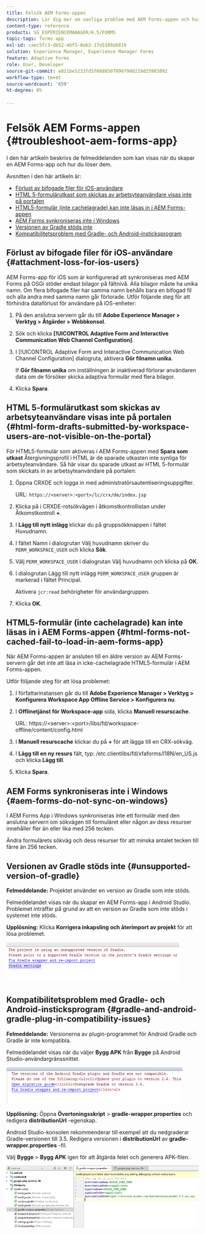 ```yaml
---
title: Felsök AEM Forms-appen
description: Lär dig mer om vanliga problem med AEM Forms-appen och hur du felsöker dem.
content-type: reference
products: SG_EXPERIENCEMANAGER/6.5/FORMS
topic-tags: forms-app
exl-id: caec5fc3-db52-4bf5-8eb2-17e5189ab819
solution: Experience Manager, Experience Manager Forms
feature: Adaptive Forms
role: User, Developer
source-git-commit: e821be5233fd5f6688507096790d219d25903892
workflow-type: tm+mt
source-wordcount: '659'
ht-degree: 0%

---
```


# Felsök AEM Forms-appen {#troubleshoot-aem-forms-app}

I den här artikeln beskrivs de felmeddelanden som kan visas när du skapar en AEM Forms-app och hur du löser dem.

Avsnitten i den här artikeln är:

* [Förlust av bifogade filer för iOS-användare](/help/forms/using/issues-aem-forms-app.md#attachment-loss-for-ios-users)
* [HTML 5-formulärutkast som skickas av arbetsyteanvändare visas inte på portalen](/help/forms/using/issues-aem-forms-app.md#html-form-drafts-submitted-by-workspace-users-are-not-visible-on-the-portal)
* [HTML5-formulär (inte cachelagrade) kan inte läsas in i AEM Forms-appen](/help/forms/using/issues-aem-forms-app.md#html-forms-not-cached-fail-to-load-in-aem-forms-app)
* [AEM Forms synkroniseras inte i Windows](/help/forms/using/issues-aem-forms-app.md#aem-forms-do-not-sync-on-windows)
* [Versionen av Gradle stöds inte](/help/forms/using/issues-aem-forms-app.md#unsupported-version-of-gradle)
* [Kompatibilitetsproblem med Gradle- och Android-insticksprogram](/help/forms/using/issues-aem-forms-app.md#gradle-and-android-gradle-plug-in-compatibility-issues)

## Förlust av bifogade filer för iOS-användare {#attachment-loss-for-ios-users}

AEM Forms-app för iOS som är konfigurerad att synkroniseras med AEM Forms på OSGi stöder endast bilagor på fältnivå. Alla bilagor måste ha unika namn. Om flera bifogade filer har samma namn behålls bara en bifogad fil och alla andra med samma namn går förlorade. Utför följande steg för att förhindra dataförlust för användare på iOS-enheter:

1. På den anslutna servern går du till **Adobe Experience Manager > Verktyg > Åtgärder > Webbkonsol**.
1. Sök och klicka **[!UICONTROL Adaptive Form and Interactive Communication Web Channel Configuration]**.
1. I [!UICONTROL Adaptive Form and Interactive Communication Web Channel Configuration] dialogruta, aktivera **Gör filnamn unika**.

   If **Gör filnamn unika** om inställningen är inaktiverad förlorar användaren data om de försöker skicka adaptiva formulär med flera bilagor.

1. Klicka **Spara**.

## HTML 5-formulärutkast som skickas av arbetsyteanvändare visas inte på portalen {#html-form-drafts-submitted-by-workspace-users-are-not-visible-on-the-portal}

För HTML5-formulär som aktiveras i AEM Forms-appen med **Spara som utkast** Återgivningsprofil i HTML är de sparade utkasten inte synliga för arbetsyteanvändare. Så här visar du sparade utkast av HTML 5-formulär som skickats in av arbetsyteanvändare på portalen:

1. Öppna CRXDE och logga in med administratörsautentiseringsuppgifter.

   URL: `https://<server>:<port>/lc/crx/de/index.jsp`

1. Klicka på i CRXDE-rotsökvägen i åtkomstkontrollistan under Åtkomstkontroll **+**.
1. I **Lägg till nytt inlägg** klickar du på gruppsökknappen i fältet Huvudnamn.
1. I fältet Namn i dialogrutan Välj huvudnamn skriver du `PERM_WORKSPACE_USER` och klicka **Sök**.
1. Välj `PERM_WORKSPACE_USER` i dialogrutan Välj huvudnamn och klicka på **OK**.
1. I dialogrutan Lägg till nytt inlägg `PERM_WORKSPACE_USER` gruppen är markerad i fältet Principal.

   Aktivera `jcr:read` behörigheter för användargruppen.

1. Klicka **OK**.

## HTML5-formulär (inte cachelagrade) kan inte läsas in i AEM Forms-appen {#html-forms-not-cached-fail-to-load-in-aem-forms-app}

När AEM Forms-appen är ansluten till en äldre version av AEM Forms-servern går det inte att läsa in icke-cachelagrade HTML5-formulär i AEM Forms-appen.

Utför följande steg för att lösa problemet:

1. I författarinstansen går du till **Adobe Experience Manager > Verktyg > Konfigurera Workspace App Offline Service > Konfigurera nu**.
1. I **Offlinetjänst för Workspace-app** sida, klicka **Manuell resurscache**.

   URL: https://&lt;server>:&lt;port>/libs/fd/workspace-offline/content/config.html

1. I **Manuell resurscache** klickar du på **+** för att lägga till en CRX-sökväg.
1. I **Lägg till en ny resurs** fält, typ: /etc.clientlibs/fd/xfaforms/I18N/en_US.js och klicka **Lägg till**.
1. Klicka **Spara**.

## AEM Forms synkroniseras inte i Windows {#aem-forms-do-not-sync-on-windows}

I AEM Forms App i Windows synkroniseras inte ett formulär med den anslutna servern om sökvägen till formuläret eller någon av dess resurser innehåller fler än eller lika med 256 tecken.

Ändra formulärets sökväg och dess resurser för att minska antalet tecken till färre än 256 tecken.

## Versionen av Gradle stöds inte {#unsupported-version-of-gradle}

**Felmeddelande:** Projektet använder en version av Gradle som inte stöds.

Felmeddelandet visas när du skapar en AEM Forms-app i Android Studio. Problemet inträffar på grund av att en version av Gradle som inte stöds i systemet inte stöds.

**Upplösning:** Klicka **Korrigera inkapsling och återimport av projekt** för att lösa problemet.

![gradle_unsupported_version](assets/gradle_unsupported_version.png)

## Kompatibilitetsproblem med Gradle- och Android-insticksprogram {#gradle-and-android-gradle-plug-in-compatibility-issues}

**Felmeddelande:** Versionerna av plugin-programmet för Android Gradle och Gradle är inte kompatibla.

Felmeddelandet visas när du väljer **Bygg APK** från **Bygge** på Android Studio-användargränssnittet.

![gradle_plugin_compatibility](assets/gradle_plugin_compatibility.png)

**Upplösning:** Öppna **Övertoningsskript** > **gradle-wrapper.properties** och redigera **distributionUrl** -egenskap.

Android Studio-konsolen rekommenderar till exempel att du nedgraderar Gradle-versionen till 3.5. Redigera versionen i **distributionUrl** av **gradle-wrapper.properties** -fil.

Välj **Bygge** > **Bygg APK** igen för att åtgärda felet och generera APK-filen.

![gradle_wrapper_properties](assets/gradle_wrapper_properties.png)
